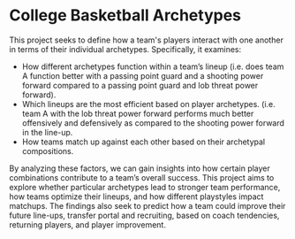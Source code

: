 # College Basketball Archetypes

This project seeks to define how a team's players interact with one another in terms of their individual archetypes. Specifically, it examines:

- How different archetypes function within a team’s lineup (i.e. does team A function better with a passing point guard and a shooting power forward compared to a passing point guard and lob threat power forward).
- Which lineups are the most efficient based on player archetypes. (i.e. team A with the lob threat power forward performs much better offensively and defensively as compared to the shooting power forward in the line-up. 
- How teams match up against each other based on their archetypal compositions.

By analyzing these factors, we can gain insights into how certain player combinations contribute to a team’s overall success. This project aims to explore whether particular archetypes lead to stronger team performance, how teams optimize their lineups, and how different playstyles impact matchups. The findings also seek to predict how a team could improve their future line-ups, transfer portal and recruiting, based on coach tendencies, returning players, and player improvement.

